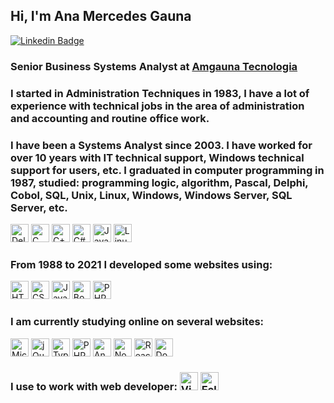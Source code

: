 
## Hi, I'm Ana Mercedes Gauna

[![Linkedin Badge](https://img.shields.io/badge/-LinkedIn-blue?style=flat-square&logo=Linkedin&logoColor=white&link=https://www.linkedin.com/in/amgauna/)](https://www.linkedin.com/in/amgauna/) 

### Senior Business Systems Analyst at <a href="https://www.amgauna.com.br" target="_blank">Amgauna Tecnologia</a> 

### I started in Administration Techniques in 1983, I have a lot of experience with technical jobs in the area of administration and accounting and routine office work.
 
 
### I have been a Systems Analyst since 2003. I have worked for over 10 years with IT technical support, Windows technical support for users, etc. I graduated in computer programming in 1987, studied: programming logic, algorithm, Pascal, Delphi, Cobol, SQL, Unix, Linux, Windows, Windows Server, SQL Server, etc.
<a><img src="https://github.com/tomchen/stack-icons/blob/master/logos/delphi.svg" alt="Delphi" width="29px" height="29px"></a> 
<a><img src="https://github.com/tomchen/stack-icons/blob/master/logos/c.svg" alt="C" width="29px" height="29px"></a>
<a><img src="https://github.com/tomchen/stack-icons/blob/master/logos/c-sharp.svg" alt="C++" width="29px" height="29px"></a> 
<a><img src="https://github.com/tomchen/stack-icons/blob/master/logos/c-plusplus.svg" alt="C#" width="29px" height="29px"></a> 
<a><img src="https://github.com/tomchen/stack-icons/blob/master/logos/java.svg" alt="Java" width="29px" height="29px"></a> 
<a><img src="https://github.com/tomchen/stack-icons/blob/master/logos/linux-tux.svg" alt="Linux" width="29px" height="29px"></a> 



### From 1988 to 2021 I developed some websites using:
<a href="https://www.w3.org/TR/html5/" title="HTML5"><img src="https://github.com/tomchen/stack-icons/blob/master/logos/html-5.svg" alt="HTML5" width="29px" height="29px"></a>
<a href="https://www.w3.org/TR/CSS/" title="CSS3"><img src="https://github.com/tomchen/stack-icons/blob/master/logos/css-3.svg" alt="CSS3" width="29px" height="29px"></a> 
<a href="https://developer.mozilla.org/en-US/docs/Web/JavaScript" title="JavaScript"><img src="https://github.com/tomchen/stack-icons/blob/master/logos/javascript.svg" alt="JavaScript" width="29px" height="29px"></a> 
<a href="https://getbootstrap.com/" title="Bootstrap"><img src="https://github.com/tomchen/stack-icons/blob/master/logos/bootstrap.svg" alt="Bootstrap" width="29px" height="29px"></a> 
<a href="https://php.net/" title="PHP"><img src="https://github.com/tomchen/stack-icons/blob/master/logos/php.svg" alt="PHP" width="29px" height="29px"></a>


### I am currently studying online on several websites: 
<a><img src="https://github.com/tomchen/stack-icons/blob/master/logos/azure-icon.svg" alt="Microsoft Azure" width="29px" height="29px"></a>
<a><img src="https://github.com/tomchen/stack-icons/blob/master/logos/jquery-icon.svg" alt="jQuery" width="29px" height="29px"></a>
<a><img src="https://github.com/tomchen/stack-icons/blob/master/logos/typescript-icon.svg" alt="Typescript" width="29px" height="29px"></a>
<a><img src="https://github.com/tomchen/stack-icons/blob/master/logos/php.svg" alt="PHP" width="29px" height="29px"></a>
<a><img src="https://github.com/tomchen/stack-icons/blob/master/logos/angular-icon.svg" alt="Angular" width="29px" height="29px"></a>
<a><img src="https://github.com/tomchen/stack-icons/blob/master/logos/nodejs-icon.svg" alt="Node.js" width="29px" height="29px"></a>
<a><img src="https://github.com/tomchen/stack-icons/blob/master/logos/react.svg" alt="React.js" width="29px" height="29px"></a>
<a><img src="https://github.com/tomchen/stack-icons/blob/master/logos/docker-icon.svg" alt="Docker" width="29px" height="29px"></a>


### I use to work with web developer: <a href="https://code.visualstudio.com/" title="Visual Studio Code"><img src="https://github.com/tomchen/stack-icons/blob/master/logos/visual-studio-code.svg" alt="Visual Studio Code" width="29px" height="29px"></a> <a><img src="https://github.com/tomchen/stack-icons/blob/master/logos/eclipse.svg" alt="Eclipse" width="29px" height="29px"></a>


